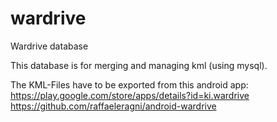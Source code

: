 wardrive
========

Wardrive database

This database is for merging and managing kml (using mysql).

The KML-Files have to be exported from this android app:
https://play.google.com/store/apps/details?id=ki.wardrive
https://github.com/raffaeleragni/android-wardrive
